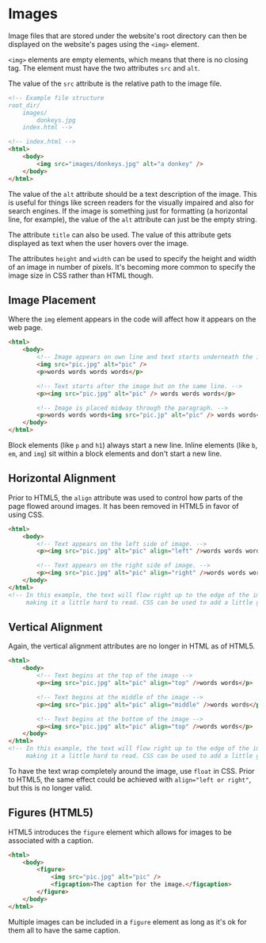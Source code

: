 # Images
Image files that are stored under the website's root directory can then be displayed on the website's pages using the `<img>` element.

`<img>` elements are empty elements, which means that there is no closing tag. The element must have the two attributes `src` and `alt`.

The value of the `src` attribute is the relative path to the image file.
```html
<!-- Example file structure
root_dir/
    images/
        donkeys.jpg
    index.html -->

<!-- index.html -->
<html>
    <body>
        <img src="images/donkeys.jpg" alt="a donkey" />
    </body>
</html>
```

The value of the `alt` attribute should be a text description of the image. This is useful for things like screen readers for the visually impaired and also for search engines. If the image is something just for formatting (a horizontal line, for example), the value of the `alt` attribute can just be the empty string.

The attribute `title` can also be used. The value of this attribute gets displayed as text when the user hovers over the image.

The attributes `height` and `width` can be used to specify the height and width of an image in number of pixels. It's becoming more common to specify the image size in CSS rather than HTML though.

## Image Placement
Where the `img` element appears in the code will affect how it appears on the web page.
```html
<html>
    <body>
        <!-- Image appears on own line and text starts underneath the image. -->
        <img src="pic.jpg" alt="pic" />
        <p>words words words words</p>

        <!-- Text starts after the image but on the same line. -->
        <p><img src="pic.jpg" alt="pic" /> words words words</p>

        <!-- Image is placed midway through the paragraph. -->
        <p>words words words<img src="pic.jp" alt="pic" /> words words</p>
    </body>
</html>
```

Block elements (like `p` and `h1`) always start a new line. Inline elements (like `b`, `em`, and `img`) sit within a block elements and don't start a new line.

## Horizontal Alignment
Prior to HTML5, the `align` attribute was used to control how parts of the page flowed around images. It has been removed in HTML5 in favor of using CSS.
```html
<html>
    <body>
        <!-- Text appears on the left side of image. -->
        <p><img src="pic.jpg" alt="pic" align="left" />words words words</p>

        <!-- Text appears on the right side of image. -->
        <p><img src="pic.jpg" alt="pic" align="right" />words words words</p>
    </body>
</html>
<!-- In this example, the text will flow right up to the edge of the image,
     making it a little hard to read. CSS can be used to add a little gap. -->
```

## Vertical Alignment
Again, the vertical alignment attributes are no longer in HTML as of HTML5.
```html
<html>
    <body>
        <!-- Text begins at the top of the image -->
        <p><img src="pic.jpg" alt="pic" align="top" />words words</p>

        <!-- Text begins at the middle of the image -->
        <p><img src="pic.jpg" alt="pic" align="middle" />words words</p>

        <!-- Text begins at the bottom of the image -->
        <p><img src="pic.jpg" alt="pic" align="top" />words words</p>
    </body>
</html>
<!-- In this example, the text will flow right up to the edge of the image,
     making it a little hard to read. CSS can be used to add a little gap. -->
```

To have the text wrap completely around the image, use `float` in CSS. Prior to HTML5, the same effect could be achieved with `align="left or right"`, but this is no longer valid.

## Figures (HTML5)
HTML5 introduces the `figure` element which allows for images to be associated with a caption.
```html
<html>
    <body>
        <figure>
            <img src="pic.jpg" alt="pic" />
            <figcaption>The caption for the image.</figcaption>
        </figure>
    </body>
</html>
```

Multiple images can be included in a `figure` element as long as it's ok for them all to have the same caption.
